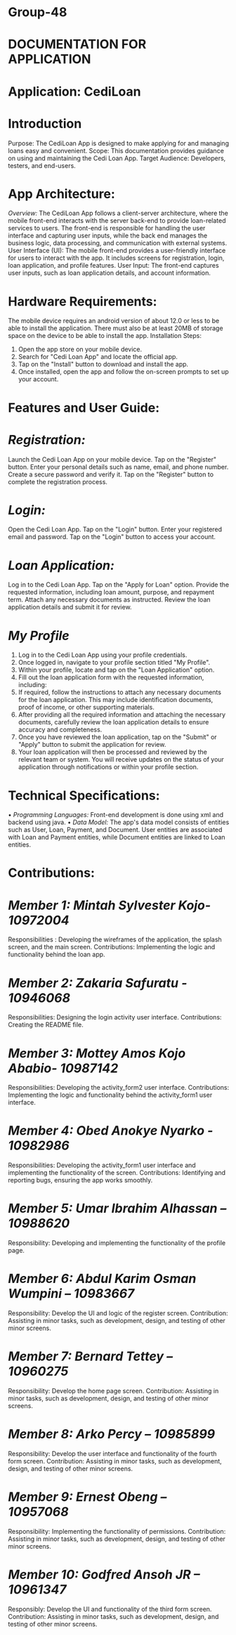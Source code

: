 # Group-48
# DOCUMENTATION FOR APPLICATION
# Application: CediLoan
# Introduction
  Purpose: The CediLoan App is designed to make applying for and managing loans easy and convenient.
  Scope: This documentation provides guidance on using and maintaining the Cedi Loan App.
  Target Audience: Developers, testers, and end-users.
# App Architecture:
  *Overview:* 
  The CediLoan App follows a client-server architecture, where the mobile front-end interacts with the server back-end to provide loan-related services to users. The front-end is responsible for handling the user interface and capturing user inputs, while the back end manages the business logic, data processing, and communication with external systems.
  User Interface (UI): The mobile front-end provides a user-friendly interface for users to interact with the app. It includes screens for registration, login, loan application,  and profile features.
  User Input: The front-end captures user inputs, such as loan application details, and account information.

# Hardware Requirements:
  The mobile device requires an android version of about 12.0 or less to be able to install the application. There must also be at least 20MB of storage space on the device to be able to install the app.
  Installation Steps:
  1.	Open the app store on your mobile device.
  2.	Search for "Cedi Loan App" and locate the official app.
  3.	Tap on the "Install" button to download and install the app.
  4.	Once installed, open the app and follow the on-screen prompts to set up your account.

# Features and User Guide:
# *Registration:*
  Launch the Cedi Loan App on your mobile device.
  Tap on the "Register" button.
  Enter your personal details such as name, email, and phone number.
  Create a secure password and verify it.
  Tap on the "Register" button to complete the registration process.
# *Login:*
  Open the Cedi Loan App.
  Tap on the "Login" button.
  Enter your registered email and password.
  Tap on the "Login" button to access your account.
# *Loan Application:*
  Log in to the Cedi Loan App.
  Tap on the "Apply for Loan" option.
  Provide the requested information, including loan amount, purpose, and repayment term.
  Attach any necessary documents as instructed.
  Review the loan application details and submit it for review.	
# *My Profile*
  1.	Log in to the Cedi Loan App using your profile credentials.
  2.	Once logged in, navigate to your profile section titled "My Profile".
  3.	Within your profile, locate and tap on the "Loan Application" option.
  4.	Fill out the loan application form with the requested information, including:
  5.	If required, follow the instructions to attach any necessary documents for the loan application. This may include identification documents, proof of income, or other supporting materials.
  6.	After providing all the required information and attaching the necessary documents, carefully review the loan application details to ensure accuracy and completeness.
  7.	Once you have reviewed the loan application, tap on the "Submit" or "Apply" button to submit the application for review.
  8.	Your loan application will then be processed and reviewed by the relevant team or system. You will receive updates on the status of your application through notifications or within your profile section.

# Technical Specifications:
  •	*Programming Languages:* Front-end development is done using xml and backend using  java. 
  •	*Data Model:* The app's data model consists of entities such as User, Loan, Payment, and Document. User entities are associated with Loan and Payment entities, while Document entities are linked to Loan entities.

# Contributions:
# *Member 1: Mintah Sylvester Kojo- 10972004*
Responsibilities : Developing the wireframes of the application, the splash screen, and the main screen.
Contributions: Implementing the logic and functionality behind the loan app.
# *Member 2: Zakaria  Safuratu - 10946068*
Responsibilities: Designing the login activity user interface.
Contributions: Creating the README file.
# *Member 3: Mottey Amos Kojo Ababio- 10987142*
Responsibilities: Developing the activity_form2 user interface.
Contributions: Implementing the logic and functionality behind the activity_form1 user interface.
# *Member 4: Obed Anokye Nyarko - 10982986*
Responsibilities: Developing the activity_form1 user interface and implementing the functionality of the screen.
Contributions: Identifying and reporting bugs, ensuring the app works smoothly.
# *Member 5: Umar Ibrahim Alhassan – 10988620*
Responsibility: Developing and implementing the functionality of the profile page.
# *Member 6: Abdul Karim Osman Wumpini – 10983667*
Responsibility: Develop the UI and logic of the register screen.
Contribution: Assisting in minor tasks, such as development, design, and testing of other minor screens.
# *Member 7: Bernard Tettey – 10960275*
Responsibility: Develop the home page screen.
Contribution: Assisting in minor tasks, such as development, design, and testing of other minor screens.
# *Member 8: Arko Percy – 10985899*
Responsibility: Develop the user interface and functionality of the fourth form screen.
Contribution: Assisting in minor tasks, such as development, design, and testing of other minor screens.
# *Member 9: Ernest Obeng – 10957068*
Responsibility: Implementing the functionality of permissions.
Contribution: Assisting in minor tasks, such as development, design, and testing of other minor screens.
# *Member 10: Godfred Ansoh JR – 10961347*
Responsibly: Develop the UI and functionality of the third form screen. 
Contribution: Assisting in minor tasks, such as development, design, and testing of other minor screens.
